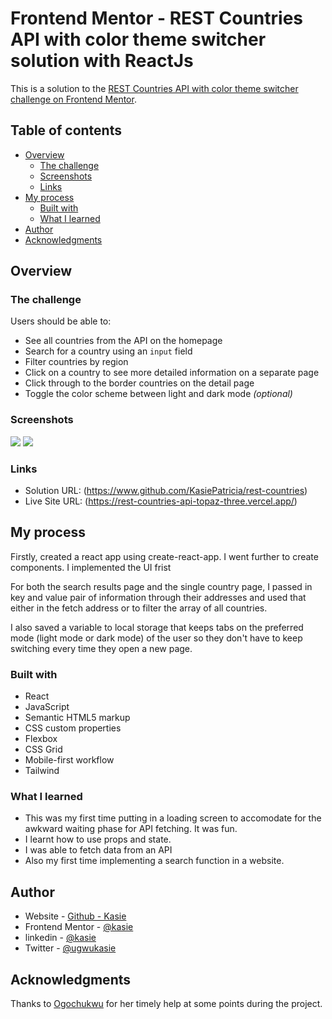 # Frontend Mentor - REST Countries API with color theme switcher solution with ReactJs

This is a solution to the [REST Countries API with color theme switcher challenge on Frontend Mentor](https://www.frontendmentor.io/challenges/rest-countries-api-with-color-theme-switcher-5cacc469fec04111f7b848ca).

## Table of contents

- [Overview](#overview)
  - [The challenge](#the-challenge)
  - [Screenshots](#screenshot)
  - [Links](#links)
- [My process](#my-process)
  - [Built with](#built-with)
  - [What I learned](#what-i-learned)
- [Author](#author)
- [Acknowledgments](#acknowledgments)

## Overview

### The challenge

Users should be able to:

- See all countries from the API on the homepage
- Search for a country using an `input` field
- Filter countries by region
- Click on a country to see more detailed information on a separate page
- Click through to the border countries on the detail page
- Toggle the color scheme between light and dark mode _(optional)_

### Screenshots

![](/src/screenshot/img/Screenshot1.png)
![](/src/screenshot/img/Screenshot2.png)

### Links

- Solution URL: (https://www.github.com/KasiePatricia/rest-countries)
- Live Site URL: (https://rest-countries-api-topaz-three.vercel.app/)

## My process

Firstly, created a react app using create-react-app. I went further to create components. I implemented the UI frist

For both the search results page and the single country page, I passed in key and value pair of information through their addresses and used that either in the fetch address or to filter the array of all countries.

I also saved a variable to local storage that keeps tabs on the preferred mode (light mode or dark mode) of the user so they don't have to keep switching every time they open a new page.

### Built with

- React
- JavaScript
- Semantic HTML5 markup
- CSS custom properties
- Flexbox
- CSS Grid
- Mobile-first workflow
- Tailwind

### What I learned

- This was my first time putting in a loading screen to accomodate for the awkward waiting phase for API fetching. It was fun.
- I learnt how to use props and state.
- I was able to fetch data from an API
- Also my first time implementing a search function in a website.

## Author

- Website - [Github - Kasie](https://www.github.com/KasiePatricia)
- Frontend Mentor - [@kasie](https://www.frontendmentor.io/profile/KasiePatricia)
- linkedin - [@kasie](https://linkedin.com/in/UgwuKasie)
- Twitter - [@ugwukasie](https://www.twitter.com/UgwuKasie)

## Acknowledgments

Thanks to [Ogochukwu](https://www.github.com/Ogochukwu) for her timely help at some points during the project.
